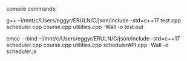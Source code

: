 compile commands: 

g++ -I/mnt/c/Users/eggyr/ERULN/C/json/include -std=c++17 test.cpp scheduler.cpp course.cpp utilities.cpp  -Wall -o test.out

emcc --bind -I/mnt/c/Users/eggyr/ERULN/C/json/include -std=c++17 scheduler.cpp course.cpp utilities.cpp schedulerAPI.cpp -Wall -o scheduler.js